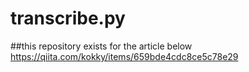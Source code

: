 # transcribe.py
##this repository exists for the article below
https://qiita.com/kokky/items/659bde4cdc8ce5c78e29